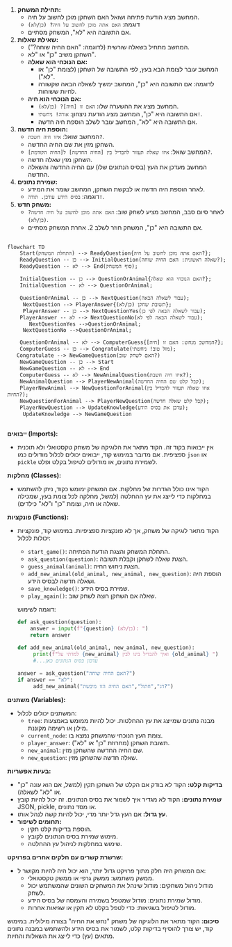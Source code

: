 ## <algorithm>

1. **תחילת המשחק:**
   - המחשב מציג הודעת פתיחה ושואל האם השחקן מוכן לחשוב על חיה.
   - דוגמה: `האם אתה מוכן לחשוב על חיה? (כן/לא)`
   - אם התשובה היא "לא", המשחק מסתיים.
2. **שאילת שאלות:**
   - המחשב מתחיל בשאלה שורשית (לדוגמה: "האם החיה שוחה?").
   - השחקן משיב "כן" או "לא".
   - **אם הנוכחי הוא שאלה:**
     - המחשב עובר לצומת הבא בעץ, לפי התשובה של השחקן (לצומת "כן" או "לא").
     - לדוגמה: אם התשובה היא "כן", המחשב ימשיך לשאלה הבאה שקשורה לחיות ששוחות.
   - **אם הנוכחי הוא חיה:**
     - המחשב מציג את ההשערה שלו: `האם זו [חיה]? (כן/לא)`.
     - אם התשובה היא "כן", המחשב מציג הודעת ניצחון: `אורה! ניחשתי!`.
     - אם התשובה היא "לא", המחשב עובר לשלב הוספת חיה חדשה.
3. **הוספת חיה חדשה:**
   - המחשב שואל: `איזו חיה חשבת?`.
   - השחקן מזין את שם החיה החדשה.
   - המחשב שואל: `איזו שאלה תעזור להבדיל בין [החיה החדשה] ל[החיה הקודמת]?`.
   - השחקן מזין שאלה חדשה.
   - המחשב מעדכן את העץ (בסיס הנתונים שלו) עם החיה החדשה והשאלה החדשה.
4. **שמירת נתונים:**
   - לאחר הוספת חיה חדשה או לבקשת השחקן, המחשב שומר את המידע.
   - דוגמה: `בסיס הידע עודכן. תודה!`.
5. **משחק חדש:**
   - לאחר סיום סבב, המחשב מציע לשחק שוב: `האם אתה מוכן לחשוב על חיה חדשה? (כן/לא)`.
   - אם התשובה היא "כן", המשחק חוזר לשלב 2. אחרת המשחק מסתיים.

## <mermaid>

```mermaid
flowchart TD
    Start(התחלת המשחק) --> ReadyQuestion{האם אתה מוכן לחשוב על חיה?};
    ReadyQuestion -- כן --> InitialQuestion(שאלה ראשונית: האם החיה שוחה?);
    ReadyQuestion -- לא --> End(סוף המשחק);

    InitialQuestion -- כן --> QuestionOrAnimal{האם הנוכחי הוא שאלה?};
    InitialQuestion -- לא --> QuestionOrAnimal;

    QuestionOrAnimal -- כן --> NextQuestion(עבור לשאלה הבאה);
     NextQuestion --> PlayerAnswer{תשובת שחקן (כן/לא)};
     PlayerAnswer -- כן --> NextQuestionYes(עבור לשאלה הבאה לפי כן);
    PlayerAnswer -- לא --> NextQuestionNo(עבור לשאלה הבאה לפי לא);
       NextQuestionYes -->QuestionOrAnimal;
     NextQuestionNo -->QuestionOrAnimal;

    QuestionOrAnimal -- לא --> ComputerGuess{המחשב מנחש: האם זו [חיה]?};
    ComputerGuess -- כן --> Congratulate(מזל טוב! ניחשתי);
   Congratulate --> NewGameQuestion(האם לשחק שוב?)
    NewGameQuestion -- כן --> Start
    NewGameQuestion -- לא --> End
    ComputerGuess -- לא --> NewAnimalQuestion(איזו חיה חשבת?);
    NewAnimalQuestion --> PlayerNewAnimal(קבל קלט שם החיה החדשה);
    PlayerNewAnimal --> NewQuestionForAnimal(איזו שאלה תעזור להבדיל בין החיות?);
    NewQuestionForAnimal --> PlayerNewQuestion(קבל קלט שאלה חדשה);
    PlayerNewQuestion --> UpdateKnowledge(עדכן את בסיס הידע);
     UpdateKnowledge --> NewGameQuestion

```

## <explanation>

**ייבואים (Imports):**
- אין ייבואות בקוד זה. הקוד מתאר את הלוגיקה של משחק טקסטואלי ולא תוכנית ספציפית. אם מדובר במימוש קוד, ייבואים יכולים לכלול מודולים כמו `json` או `pickle` לשמירת נתונים, או מודולים לטיפול בקלט ופלט.

**מחלקות (Classes):**
- הקוד אינו כולל הגדרות של מחלקות. אם המשחק ימומש כקוד, ניתן להשתמש במחלקות כדי לייצג את עץ ההחלטה (למשל, מחלקה לכל צומת בעץ, שמכילה שאלה או חיה, וצומת "כן" ו"לא" כילדים).

**פונקציות (Functions):**
- הקוד מתאר לוגיקה של משחק, אך לא פונקציות ספציפיות. במימוש קוד, פונקציות יכולות לכלול:
  - `start_game()`: התחלת המשחק והצגת הודעת הפתיחה.
  - `ask_question(question)`: הצגת שאלה לשחקן וקבלת תשובה.
  - `guess_animal(animal)`: הצגת ניחוש החיה.
  - `add_new_animal(old_animal, new_animal, new_question)`: הוספת חיה ושאלה חדשה לבסיס הידע.
  - `save_knowledge()`: שמירת בסיס הידע.
  - `play_again()`: שאלה אם השחקן רוצה לשחק שוב.
  
  דוגמה לשימוש:
   ```python
   def ask_question(question):
       answer = input(f"{question} (כן/לא): ")
       return answer

   def add_new_animal(old_animal, new_animal, new_question):
        print(f"למדתי על {new_animal} ואיך להבדיל בינו לבין {old_animal} ")
        #...עדכון בסיס הנתונים כאן
        
   answer = ask_question("האם החיה שוחה?")
   if answer == "לא":
        add_new_animal("דג","חתול","האם החיה הזו מיבשת?")
   ```

**משתנים (Variables):**
- המשתנים יכולים לכלול:
  - `tree`: מבנה נתונים שמייצג את עץ ההחלטות. יכול להיות ממומש באמצעות מילון או רשימה מקוננת.
  - `current_node`: צומת העץ הנוכחי שהמשחק נמצא בו.
  - `player_answer`: תשובת השחקן (מחרוזת "כן" או "לא").
  - `new_animal`: שם החיה החדשה שהשחקן מזין.
  - `new_question`: שאלה חדשה שהשחקן מזין.

**בעיות אפשריות:**
- **בדיקות קלט:** הקוד לא בודק אם הקלט של השחקן תקין (למשל, אם הוא עונה "כן" או "לא" לשאלה).
- **שמירת נתונים:** הקוד לא מגדיר איך לשמור את בסיס הנתונים. זה יכול להיות קובץ JSON, pickle, או מסד נתונים.
- **עץ גדול:** אם העץ גדל יותר מדי, יכול להיות קשה לנהל אותו.
- **תחומים לשיפור:**
  - הוספת בדיקות קלט תקין.
  - מימוש שמירת בסיס הנתונים לקובץ.
  - שימוש במחלקות לניהול עץ ההחלטה.

**שרשרת קשרים עם חלקים אחרים בפרויקט:**
- אם המשחק היה חלק מתוך פרויקט גדול יותר, הוא יכול היה להיות מקושר ל:
  - ממשק משתמש: ממשק גרפי או ממשק טקסטואלי.
  - מודול ניהול משחקים: מודול שינהל את המשחקים השונים שהמשתמש יכול לשחק.
  - מודול שמירת נתונים: מודול שמטפל בשמירה והעמסה של בסיס הידע.
  - מודול לטיפול בשגיאות: כדי לטפל בקלט לא תקין או שגיאות אחרות.

**סיכום:**
הקוד מתאר את הלוגיקה של משחק "נחש את החיה" בצורה מילולית. במימוש קוד, יש צורך להוסיף בדיקות קלט, לשמור את בסיס הידע ולהשתמש במבנה נתונים מתאים (עץ) כדי לייצג את השאלות והחיות.